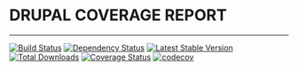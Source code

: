 # DRUPAL COVERAGE REPORT
---

[![Build Status](https://travis-ci.org/vijaycs85/drupal-coverage-report.svg?branch=8.5.x)](https://travis-ci.org/vijaycs85/drupal-coverage-report)
[![Dependency Status](https://www.versioneye.com/user/projects/5a23898c0fb24f79098d9e42/badge.svg?style=flat-square)](https://www.versioneye.com/user/projects/5a23898c0fb24f79098d9e42)
[![Latest Stable Version](https://poser.pugx.org/vijaycs85/coverage-report/v/stable.png)](https://packagist.org/packages/vijaycs85/coverage-report)
[![Total Downloads](https://poser.pugx.org/vijaycs85/coverage-report/downloads.png)](https://packagist.org/packages/vijaycs85/coverage-report)
[![Coverage Status](https://coveralls.io/repos/github/vijaycs85/drupal-coverage-report/badge.svg?branch=8.5.x)](https://coveralls.io/github/vijaycs85/drupal-coverage-report?branch=8.5.x)
[![codecov](https://codecov.io/gh/vijaycs85/drupal-coverage-report/branch/8.5.x/graph/badge.svg)](https://codecov.io/gh/vijaycs85/drupal-coverage-report)
